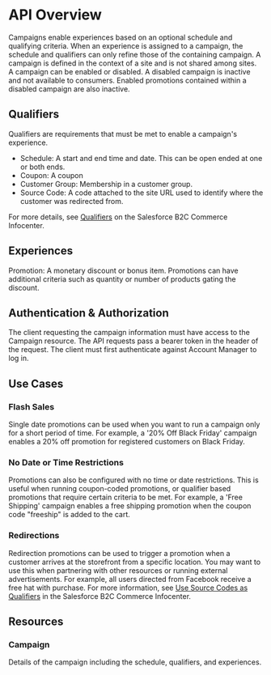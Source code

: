 # API Overview

Campaigns enable experiences based on an optional schedule and qualifying criteria.
When an experience is assigned to a campaign, the schedule and qualifiers can only refine those of the containing campaign. A campaign is defined in the context of a site and is not shared among sites. A campaign can be enabled or disabled. A disabled campaign is inactive and not available to consumers. Enabled promotions contained within a disabled campaign are also inactive.

## Qualifiers

Qualifiers are requirements that must be met to enable a campaign's experience.

-   Schedule: A start and end time and date. This can be open ended at one or both ends.
-   Coupon: A coupon
-   Customer Group: Membership in a customer group.
-   Source Code: A code attached to the site URL used to identify where the customer was redirected from.

For more details, see [Qualifiers](https://documentation.b2c.commercecloud.salesforce.com/DOC1/topic/com.demandware.dochelp/content/b2c_commerce/topics/promotions/b2c_qualifiers.html) on the Salesforce B2C Commerce Infocenter.

## Experiences

Promotion: A monetary discount or bonus item. Promotions can have additional criteria such as quantity or number of products gating the discount.

## Authentication & Authorization

The client requesting the campaign information must have access to the Campaign resource. The API requests pass a bearer token in the header of the request. The client must first authenticate against Account Manager to log in.

## Use Cases

### Flash Sales

Single date promotions can be used when you want to run a campaign only for a short period of time.
For example, a '20% Off Black Friday' campaign enables a 20% off promotion for registered customers on Black Friday.

### No Date or Time Restrictions

Promotions can also be configured with no time or date restrictions. This is useful when running coupon-coded promotions, or qualifier based promotions that require certain criteria to be met.
For example, a 'Free Shipping' campaign enables a free shipping promotion when the coupon code "freeship" is added to the cart.

### Redirections

Redirection promotions can be used to trigger a promotion when a customer arrives at the storefront from a specific location. You may want to use this when partnering with other resources or running external advertisements.
For example, all users directed from Facebook receive a free hat with purchase.
For more information, see [Use Source Codes as Qualifiers](https://documentation.b2c.commercecloud.salesforce.com/DOC1/topic/com.demandware.dochelp/content/b2c_commerce/topics/promotions/b2c_using_source_codesas_qualifiers.html) in the Salesforce B2C Commerce Infocenter.

## Resources

### Campaign

Details of the campaign including the schedule, qualifiers, and experiences.